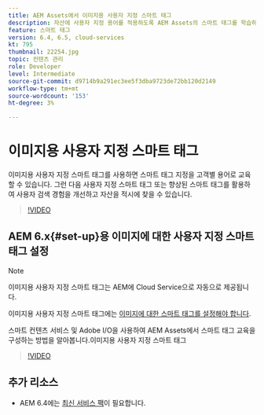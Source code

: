 ```yaml
---
title: AEM Assets에서 이미지용 사용자 지정 스마트 태그
description: 자산에 사용자 지정 용어를 적용하도록 AEM Assets의 스마트 태그를 학습하는 방법을 알아봅니다.
feature: 스마트 태그
version: 6.4, 6.5, cloud-services
kt: 795
thumbnail: 22254.jpg
topic: 컨텐츠 관리
role: Developer
level: Intermediate
source-git-commit: d9714b9a291ec3ee5f3dba9723de72bb120d2149
workflow-type: tm+mt
source-wordcount: '153'
ht-degree: 3%

---
```



# 이미지용 사용자 지정 스마트 태그

이미지용 사용자 지정 스마트 태그를 사용하면 스마트 태그 지정을 고객별 용어로 교육할 수 있습니다.
그런 다음 사용자 지정 스마트 태그 또는 향상된 스마트 태그를 활용하여 사용자 검색 경험을 개선하고 자산을 적시에 찾을 수 있습니다.

>[!VIDEO](https://video.tv.adobe.com/v/22254/?quality=12&learn=on)

## AEM 6.x{#set-up}용 이미지에 대한 사용자 지정 스마트 태그 설정

>[!NOTE]
> 이미지용 사용자 지정 스마트 태그는 AEM에 Cloud Service으로 자동으로 제공됩니다.

이미지용 사용자 지정 스마트 태그에는 [이미지에 대한 스마트 태그를 설정해야 합니다](./image-smart-tags.md#set-up).

스마트 컨텐츠 서비스 및 Adobe I/O을 사용하여 AEM Assets에서 스마트 태그 교육을 구성하는 방법을 알아봅니다.이미지용 사용자 지정 스마트 태그

>[!VIDEO](https://video.tv.adobe.com/v/23405/?quality=12&learn=on)

## 추가 리소스

* AEM 6.4에는 [최신 서비스 팩](https://docs.adobe.com/content/help/en/experience-manager-release-information/aem-release-updates/aem-releases-updates.html#aem-64)이 필요합니다.



